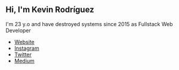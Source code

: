 ## Hi, I'm Kevin Rodríguez

I'm 23 y.o and have destroyed systems since 2015 as Fullstack Web Developer

* [Website](https://kevyder.github.io)
* [Instagram](https://www.instagram.com/kevyder/)
* [Twitter](https://twitter.com/kevyder)
* [Medium](https://medium.com/@kevyder)
